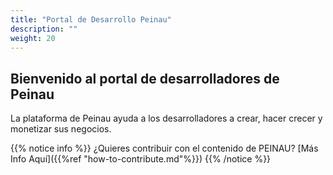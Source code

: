 ```yaml
---
title: "Portal de Desarrollo Peinau"
description: ""
weight: 20
---
```


## Bienvenido al portal de desarrolladores de Peinau

La plataforma de Peinau ayuda a los desarrolladores a crear, hacer crecer y monetizar sus negocios.

{{% notice info %}}
¿Quieres contribuir con el contenido de PEINAU? [Más Info Aquí]({{%ref "how-to-contribute.md"%}})
{{% /notice %}}

